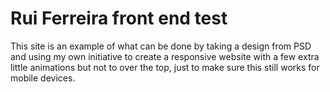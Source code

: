 # Rui Ferreira front end test

This site is an example of what can be done by taking a design from PSD and using my own initiative to create a responsive website with a few extra little animations but not to over the top, just to make sure this still works for mobile devices.
